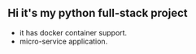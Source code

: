 ## Hi it's my python full-stack project

- it has docker container support.
- micro-service application.
